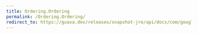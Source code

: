 ```yaml
---
title: Ordering.Ordering
permalink: /Ordering.Ordering/
redirect_to: https://guava.dev/releases/snapshot-jre/api/docs/com/google/common/collect/Ordering.html#Ordering--
---
```

